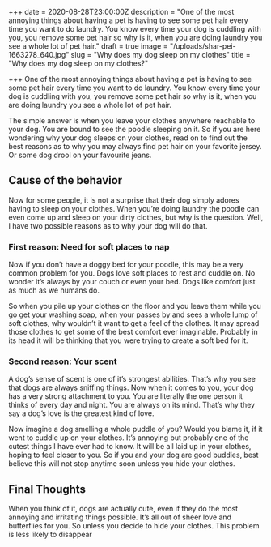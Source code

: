 +++
date = 2020-08-28T23:00:00Z
description = "One of the most annoying things about having a pet is having to see some pet hair every time you want to do laundry. You know every time your dog is cuddling with you, you remove some pet hair so why is it, when you are doing laundry you see a whole lot of pet hair."
draft = true
image = "/uploads/shar-pei-1663278_640.jpg"
slug = "Why does my dog sleep on my clothes"
title = "Why does my dog sleep on my clothes?"

+++
One of the most annoying things about having a pet is having to see some pet hair every time you want to do laundry. You know every time your dog is cuddling with you, you remove some pet hair so why is it, when you are doing laundry you see a whole lot of pet hair.

The simple answer is when you leave your clothes anywhere reachable to your dog. You are bound to see the poodle sleeping on it. So if you are here wondering why your dog sleeps on your clothes, read on to find out the best reasons as to why you may always find pet hair on your favorite jersey. Or some dog drool on your favourite jeans.

## Cause of the behavior

Now for some people, it is not a surprise that their dog simply adores having to sleep on your clothes. When you’re doing laundry the poodle can even come up and sleep on your dirty clothes, but why is the question. Well, I have two possible reasons as to why your dog will do that.

### First reason: Need for soft places to nap

Now if you don’t have a doggy bed for your poodle, this may be a very common problem for you. Dogs love soft places to rest and cuddle on. No wonder it’s always by your couch or even your bed. Dogs like comfort just as much as we humans do.

So when you pile up your clothes on the floor and you leave them while you go get your washing soap, when your passes by and sees a whole lump of soft clothes, why wouldn’t it want to get a feel of the clothes. It may spread those clothes to get some of the best comfort ever imaginable. Probably in its head it will be thinking that you were trying to create a soft bed for it.

### Second reason: Your scent

A dog’s sense of scent is one of it’s strongest abilities. That’s why you see that dogs are always sniffing things. Now when it comes to you, your dog has a very strong attachment to you. You are literally the one person it thinks of every day and night. You are always on its mind. That’s why they say a dog’s love is the greatest kind of love.

Now imagine a dog smelling a whole puddle of you? Would you blame it, if it went to cuddle up on your clothes. It’s annoying but probably one of the cutest things I have ever had to know. It will be all laid up in your clothes, hoping to feel closer to you. So if you and your dog are good buddies, best believe this will not stop anytime soon unless you hide your clothes.

## Final Thoughts

When you think of it, dogs are actually cute, even if they do the most annoying and irritating things possible. It’s all out of sheer love and butterflies for you. So unless you decide to hide your clothes. This problem is less likely to disappear
